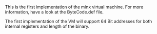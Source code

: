 This is the first implementation of the minx virtual machine.
For more information, have a look at the ByteCode.def file.

The first implementation of the VM will support 64 Bit addresses for both 
internal registers and length of the binary. 

